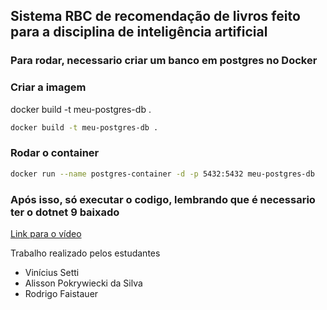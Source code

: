 ## Sistema RBC de recomendação de livros feito para a disciplina de inteligência artificial

### Para rodar, necessario criar um banco em postgres no Docker

### Criar a imagem
docker build -t meu-postgres-db .
```bash
docker build -t meu-postgres-db .
```

### Rodar o container
```bash
docker run --name postgres-container -d -p 5432:5432 meu-postgres-db
```

### Após isso, só executar o codigo, lembrando que é necessario ter o dotnet 9 baixado

[Link para o vídeo](https://drive.google.com/drive/folders/1SA28K5ZAchMV14YbzX-oG72an2t-6aI9?usp=sharing)

Trabalho realizado pelos estudantes
- Vinícius Setti
- Alisson Pokrywiecki da Silva
- Rodrigo Faistauer
